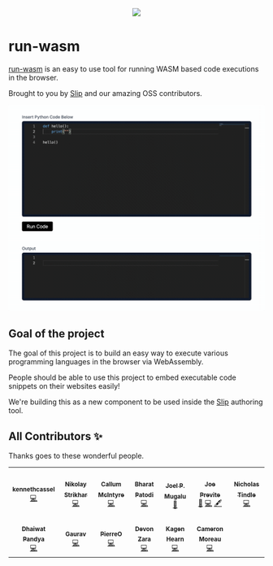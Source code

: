 <p align="center">
<a href="https://www.runwasm.com">
<img src="https://user-images.githubusercontent.com/22961671/135009624-47470419-7e17-47b5-99ed-0f15b8123dd0.png" width=600 />
  </a>
</p>

# run-wasm

[run-wasm](https://www.runwasm.com) is an easy to use tool for running WASM based code executions in the browser.

Brought to you by [Slip](https://www.slip.so) and our amazing OSS contributors.

<p align="center">
<img src="./assets/demo.gif" width=600 />
</p>

## Goal of the project

The goal of this project is to build an easy way to execute various programming languages in the browser via WebAssembly.

People should be able to use this project to embed executable code snippets on their websites easily!

We're building this as a new component to be used inside the [Slip](https://www.slip.so) authoring tool.

## All Contributors ✨

Thanks goes to these wonderful people.

<!-- ALL-CONTRIBUTORS-LIST:START - Do not remove or modify this section -->
<!-- prettier-ignore-start -->
<!-- markdownlint-disable -->
<table>
  <tr>
    <td align="center"><a href="https://www.slip.so/"><img src="https://avatars.githubusercontent.com/u/22961671?v=4?s=100" width="100px;" alt=""/><br /><sub><b>kennethcassel</b></sub></a><br /><a href="https://github.com/slipHQ/run-wasm/commits?author=kennethcassel" title="Code">💻</a></td>
    <td align="center"><a href="https://github.com/nikolaystrikhar"><img src="https://avatars.githubusercontent.com/u/4025589?v=4?s=100" width="100px;" alt=""/><br /><sub><b>Nikolay Strikhar</b></sub></a><br /><a href="https://github.com/slipHQ/run-wasm/commits?author=nikolaystrikhar" title="Code">💻</a></td>
    <td align="center"><a href="https://github.com/mcintyre94"><img src="https://avatars.githubusercontent.com/u/1711350?v=4?s=100" width="100px;" alt=""/><br /><sub><b>Callum McIntyre</b></sub></a><br /><a href="https://github.com/slipHQ/run-wasm/commits?author=mcintyre94" title="Code">💻</a></td>
    <td align="center"><a href="https://github.com/bharat-patodi"><img src="https://avatars.githubusercontent.com/u/16771172?v=4?s=100" width="100px;" alt=""/><br /><sub><b>Bharat Patodi</b></sub></a><br /><a href="https://github.com/slipHQ/run-wasm/commits?author=bharat-patodi" title="Code">💻</a></td>
    <td align="center"><a href="https://codingknite.com/"><img src="https://avatars.githubusercontent.com/u/70036189?v=4?s=100" width="100px;" alt=""/><br /><sub><b>Joel P. Mugalu</b></sub></a><br /><a href="https://github.com/slipHQ/run-wasm/commits?author=codingknite" title="Documentation">📖</a></td>
    <td align="center"><a href="https://vimforvscode.com"><img src="https://avatars.githubusercontent.com/u/3806031?v=4?s=100" width="100px;" alt=""/><br /><sub><b>Joe Previte</b></sub></a><br /><a href="https://github.com/slipHQ/run-wasm/commits?author=jsjoeio" title="Documentation">📖</a> <a href="https://github.com/slipHQ/run-wasm/commits?author=jsjoeio" title="Code">💻</a> <a href="#content-jsjoeio" title="Content">🖋</a></td>
    <td align="center"><a href="https://github.com/ntindle"><img src="https://avatars.githubusercontent.com/u/8845353?v=4?s=100" width="100px;" alt=""/><br /><sub><b>Nicholas Tindle</b></sub></a><br /><a href="https://github.com/slipHQ/run-wasm/commits?author=ntindle" title="Code">💻</a></td>
  </tr>
  <tr>
    <td align="center"><a href="http://dhaiwat.com"><img src="https://avatars.githubusercontent.com/u/39617427?v=4?s=100" width="100px;" alt=""/><br /><sub><b>Dhaiwat Pandya</b></sub></a><br /><a href="https://github.com/slipHQ/run-wasm/commits?author=Dhaiwat10" title="Code">💻</a></td>
    <td align="center"><a href="https://github.com/allstargaurav"><img src="https://avatars.githubusercontent.com/u/24932097?v=4?s=100" width="100px;" alt=""/><br /><sub><b>Gaurav</b></sub></a><br /><a href="https://github.com/slipHQ/run-wasm/commits?author=allstargaurav" title="Code">💻</a></td>
    <td align="center"><a href="http://pierreouannes.com"><img src="https://avatars.githubusercontent.com/u/28691487?v=4?s=100" width="100px;" alt=""/><br /><sub><b>PierreO</b></sub></a><br /><a href="https://github.com/slipHQ/run-wasm/commits?author=pouannes" title="Code">💻</a></td>
    <td align="center"><a href="https://github.com/devonzara"><img src="https://avatars.githubusercontent.com/u/1634972?v=4?s=100" width="100px;" alt=""/><br /><sub><b>Devon Zara</b></sub></a><br /><a href="https://github.com/slipHQ/run-wasm/commits?author=devonzara" title="Code">💻</a></td>
    <td align="center"><a href="https://github.com/KagenLH"><img src="https://avatars.githubusercontent.com/u/5733445?v=4?s=100" width="100px;" alt=""/><br /><sub><b>Kagen Hearn</b></sub></a><br /><a href="https://github.com/slipHQ/run-wasm/commits?author=KagenLH" title="Code">💻</a></td>
    <td align="center"><a href="https://cameron.sh/"><img src="https://avatars.githubusercontent.com/u/732722?v=4?s=100" width="100px;" alt=""/><br /><sub><b>Cameron Moreau</b></sub></a><br /><a href="https://github.com/slipHQ/run-wasm/commits?author=cameronmoreau" title="Code">💻</a></td>
  </tr>
</table>

<!-- markdownlint-restore -->
<!-- prettier-ignore-end -->

<!-- ALL-CONTRIBUTORS-LIST:END -->
